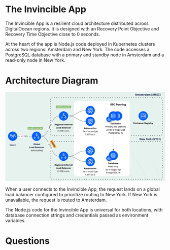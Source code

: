 # The Invincible App
The Invincible App is a resilient cloud architecture distributed across DigitalOcean regions. It is designed with an Recovery Point Objective and Recovery Time Objective close to 0 seconds.

At the heart of the app is Node.js code deployed in Kubernetes clusters across two regions: Amsterdam and New York. The code accesses a PostgreSQL database with a primary and standby node in Amsterdam and a read-only node in New York.

# Architecture Diagram

![arhitecture.png](architecture.png)

When a user connects to the Invincible App, the request lands on a global load balancer configured to prioritize routing to New York. If New York is unavailable, the request is routed to Amsterdam.

The Node.js code for the Invincible App is universal for both locations, with database connection strings and credentials passed as environment variables.

# Questions
